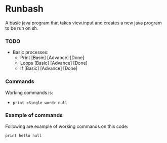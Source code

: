 # Runbash
A basic java program that takes view.input and creates a new java program to be run on sh.

### TODO
* Basic processes:
    * Print [~~Basic~~] [Advance] [Done]
    * Loops [Basic] [Advance] [Done]
    * If  [Basic] [Advance] [Done]
  
### Commands
Working commands is: 
* `print <Single word> null`

### Example of commands
Following are example of working commands on this code:

`print hello null`